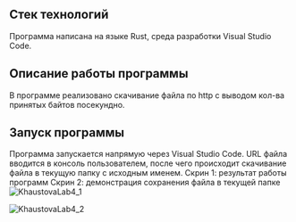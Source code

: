 ## Стек технологий
Программа написана на языке Rust, среда разработки Visual Studio Code.

## Описание работы программы
В программе реализовано скачивание файла по http с выводом кол-ва принятых байтов посекундно.

## Запуск программы
Программа запускается напрямую через Visual Studio Code. URL файла вводится в консоль пользователем, после чего происходит скачивание файла в текущую папку с исходным именем.
Скрин 1: результат работы программ
Скрин 2: демонстрация сохранения файла в текущей папке
![KhaustovaLab4_1](https://github.com/Natasha-Khaustova/KhaustovaLab4_PrLanguages/assets/45619280/acc564c6-bdfb-4b03-9108-52bc4fc68591)

![KhaustovaLab4_2](https://github.com/Natasha-Khaustova/KhaustovaLab4_PrLanguages/assets/45619280/0bd40cb1-9513-4a09-83bd-110221b66ae6)
